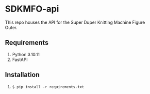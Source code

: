 # SDKMFO-api

This repo houses the API for the Super Duper Knitting Machine Figure Outer.

## Requirements
1. Python 3.10.11
2. FastAPI

## Installation
1. `$ pip install -r requirements.txt`
